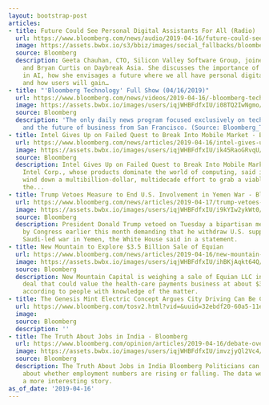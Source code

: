 ```yaml
---
layout: bootstrap-post
articles:
- title: Future Could See Personal Digital Assistants For All (Radio)
  url: https://www.bloomberg.com/news/audio/2019-04-16/future-could-see-personal-digital-assistants-for-all-radio
  image: https://assets.bwbx.io/s3/bbiz/images/social_fallbacks/bloomberg_default-a4f15fa7ee.jpg
  source: Bloomberg
  description: Geeta Chauhan, CTO, Silicon Valley Software Group, joined Rishaad Salamat
    and Bryan Curtis on Daybreak Asia. She discusses the importance of ethical design
    in AI, how she envisages a future where we all have personal digital assistants
    and how users will gain…
- title: "'Bloomberg Technology' Full Show (04/16/2019)"
  url: https://www.bloomberg.com/news/videos/2019-04-16/-bloomberg-technology-full-show-04-16-2019-video
  image: https://assets.bwbx.io/images/users/iqjWHBFdfxIU/i08TQ2IwNgmo/v5/-1x-1.jpg
  source: Bloomberg
  description: 'The only daily news program focused exclusively on technology, innovation
    and the future of business from San Francisco. (Source: Bloomberg_TV)'
- title: Intel Gives Up on Failed Quest to Break Into Mobile Market - Bloomberg
  url: https://www.bloomberg.com/news/articles/2019-04-16/intel-gives-up-on-failed-quest-to-break-into-mobile-market
  image: https://assets.bwbx.io/images/users/iqjWHBFdfxIU/ik45RaoGRvqU/v1/1200x800.jpg
  source: Bloomberg
  description: Intel Gives Up on Failed Quest to Break Into Mobile Market Bloomberg
    Intel Corp., whose products dominate the world of computing, said it's going to
    wind down a multibillion-dollar, multidecade effort to grab a viable stake of
    the...
- title: Trump Vetoes Measure to End U.S. Involvement in Yemen War - Bloomberg
  url: https://www.bloomberg.com/news/articles/2019-04-17/trump-vetoes-measure-barring-u-s-role-in-saudi-led-yemen-war
  image: https://assets.bwbx.io/images/users/iqjWHBFdfxIU/i9kYIw2ykWt0/v1/1200x800.jpg
  source: Bloomberg
  description: President Donald Trump vetoed on Tuesday a bipartisan measure passed
    by Congress earlier this month demanding that he withdraw U.S. support for the
    Saudi-led war in Yemen, the White House said in a statement.
- title: New Mountain to Explore $3.5 Billion Sale of Equian
  url: https://www.bloomberg.com/news/articles/2019-04-16/new-mountain-is-said-to-explore-3-5-billion-sale-of-equian
  image: https://assets.bwbx.io/images/users/iqjWHBFdfxIU/ihBKjAqkt64Q/v0/1200x800.jpg
  source: Bloomberg
  description: New Mountain Capital is weighing a sale of Equian LLC in a potential
    deal that could value the health-care payments business at about $3.5 billion,
    according to people with knowledge of the matter.
- title: The Genesis Mint Electric Concept Argues City Driving Can Be Chic
  url: https://www.bloomberg.com/tosv2.html?vid=&uuid=32ebdf20-60a5-11e9-9feb-eb0965fbafad&url=L25ld3MvYXJ0aWNsZXMvMjAxOS0wNC0xNi9nZW5lc2lzLXNob3dzLWVsZWN0cmljLW1pbnQtY29uY2VwdC1hdC1uZXcteW9yay1hdXRvLXNob3c=
  image: 
  source: Bloomberg
  description: ''
- title: The Truth About Jobs in India - Bloomberg
  url: https://www.bloomberg.com/opinion/articles/2019-04-16/debate-over-jobs-in-india-is-missing-the-point
  image: https://assets.bwbx.io/images/users/iqjWHBFdfxIU/imvzjyQl2Vc4/v1/1200x800.jpg
  source: Bloomberg
  description: The Truth About Jobs in India Bloomberg Politicians can debate endlessly
    about whether employment numbers are rising or falling. The data we do have tells
    a more interesting story.
as_of_date: '2019-04-16'
---
```


